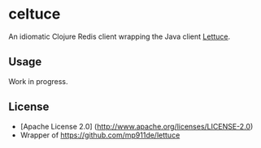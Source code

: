 # celtuce

An idiomatic Clojure Redis client wrapping the Java client [Lettuce](https://github.com/mp911de/lettuce).

## Usage

Work in progress.

## License

* [Apache License 2.0] (http://www.apache.org/licenses/LICENSE-2.0)
* Wrapper of https://github.com/mp911de/lettuce

